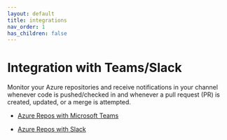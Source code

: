 ```yaml
---
layout: default
title: integrations
nav_order: 1
has_children: false
---
```


# Integration with Teams/Slack

Monitor your Azure repositories and receive notifications in your channel whenever code is pushed/checked in and whenever a pull request (PR) is created, updated, or a merge is attempted.

- [Azure Repos with Microsoft Teams](https://learn.microsoft.com/en-us/azure/devops/repos/integrations/repos-teams?view=azure-devops)

- [Azure Repos with Slack](https://learn.microsoft.com/en-us/azure/devops/repos/integrations/repos-slack?view=azure-devops)
